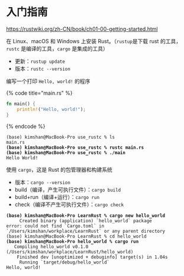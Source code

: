 # 入门指南

https://rustwiki.org/zh-CN/book/ch01-00-getting-started.html

在 Linux、macOS 和 Windows 上安装 Rust。（`rustup`是下载 rust 的工具，`rustc` 是编译的工具，`cargo` 是集成的工具）

* 更新：`rustup update`
* 版本：`rustc --version`

编写一个打印 `Hello, world!` 的程序

{% code title="main.rs" %}
```rust
fn main() {
    println!("Hello, world!");
}
```
{% endcode %}

<pre class="language-bash"><code class="lang-bash">(base) kimshan@MacBook-Pro use_rustc % ls
main.rs
<strong>(base) kimshan@MacBook-Pro use_rustc % rustc main.rs
</strong><strong>(base) kimshan@MacBook-Pro use_rustc % ./main
</strong>Hello World!
</code></pre>

使用 `cargo`，这是 Rust 的包管理器和构建系统

* 版本：`cargo --version`
* build（编译，产生可执行文件）：`cargo build`
* build+run（编译+运行）：`cargo run`
* check（编译不产生可执行文件）：`cargo check`

<pre class="language-bash"><code class="lang-bash"><strong>(base) kimshan@MacBook-Pro LearnRust % cargo new hello_world
</strong>     Created binary (application) `hello_world` package
error: could not find `Cargo.toml` in `/Users/kimshan/workplace/LearnRust` or any parent directory
(base) kimshan@MacBook-Pro LearnRust % cd hello_world 
<strong>(base) kimshan@MacBook-Pro hello_world % cargo run            
</strong>   Compiling hello_world v0.1.0 (/Users/kimshan/workplace/LearnRust/hello_world)
    Finished dev [unoptimized + debuginfo] target(s) in 1.04s
     Running `target/debug/hello_world`
Hello, world!
</code></pre>
